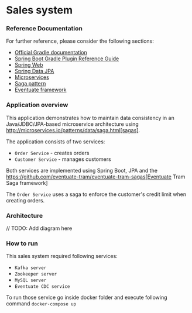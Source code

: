 #   Sales system

### Reference Documentation
For further reference, please consider the following sections:

* [Official Gradle documentation](https://docs.gradle.org)
* [Spring Boot Gradle Plugin Reference Guide](https://docs.spring.io/spring-boot/docs/2.1.8.RELEASE/gradle-plugin/reference/html/)
* [Spring Web](https://docs.spring.io/spring-boot/docs/2.1.8.RELEASE/reference/htmlsingle/#boot-features-developing-web-applications)
* [Spring Data JPA](https://docs.spring.io/spring-boot/docs/2.1.8.RELEASE/reference/htmlsingle/#boot-features-jpa-and-spring-data)
* [Microservices](https://microservices.io/)
* [Saga pattern](https://microservices.io/patterns/data/saga.html)
* [Eventuate framework](http://eventuate.io/)

### Application overview

This application  demonstrates how to maintain data consistency in an Java/JDBC/JPA-based  microservice architecture using http://microservices.io/patterns/data/saga.html[sagas].

The application consists of two services:

* `Order Service` - creates orders
* `Customer Service` - manages customers

Both services are implemented using Spring Boot, JPA and the https://github.com/eventuate-tram/eventuate-tram-sagas[Eventuate Tram Saga framework]

The `Order Service` uses a saga to enforce the customer's credit limit when creating orders.

### Architecture
// TODO: Add diagram here

### How to run
This sales system required following services:
* `Kafka server`
* `Zookeeper server`
* `MySQL server`
* `Eventuate CDC service`

To run those service go inside docker folder and execute following command 
``docker-compose up`` 